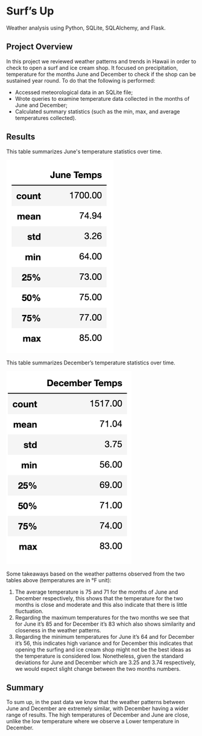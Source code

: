 # Surf’s Up
Weather analysis using Python, SQLite, SQLAlchemy, and Flask.
## Project Overview
In this project we reviewed weather patterns and trends in Hawaii in order to check to open a surf and ice cream shop. It focused on precipitation, temperature for the months June and December to check if the shop can be sustained year round. To do that the following is performed:
- Accessed meteorological data in an SQLite file;
- Wrote queries to examine temperature data collected in the months of June and December;
- Calculated summary statistics (such as the min, max, and average temperatures collected).

## Results

This table summarizes June's temperature statistics over time.

![June Temperate Statistics](Resources/June_Temps_Stats.png)

This table summarizes December’s temperature statistics over time.

![December Temperature Statistics](Resources/December_Temps_Stats.png)

Some takeaways based on the weather patterns observed from the two tables above (temperatures are in °F unit):
1) The average temperature is 75 and 71 for the months of June and December respectively, this shows that the temperature for the two months is close and moderate and this also indicate that there is little fluctuation.
2) Regarding the maximum temperatures for the two months we see that for June it’s 85 and for December it’s 83 which also shows similarity and closeness in the weather patterns.
3) Regarding the minimum temperatures for June it’s 64 and for December it’s 56, this indicates high variance and for December this indicates that opening the surfing and ice cream shop might not be the best ideas as the temperature is considered low. Nonetheless, given the standard deviations for June and December which are 3.25 and 3.74 respectively, we would expect slight change between the two months numbers.

## Summary
To sum up, in the past data we know that the weather patterns between June and December are extremely similar, with December having a wider range of results. The high temperatures of December and June are close, unlike the low temperature where we observe a Lower temperature in December.
